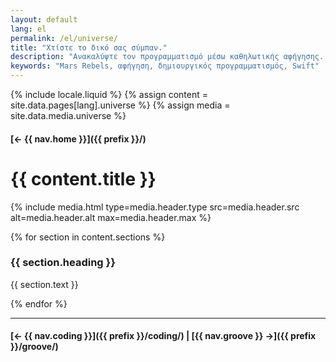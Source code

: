 ```yaml
---
layout: default
lang: el
permalink: /el/universe/
title: "Χτίστε το δικό σας σύμπαν."
description: "Ανακαλύψτε τον προγραμματισμό μέσω καθηλωτικής αφήγησης. Η sci-fi ιστορία Mars Rebels κάνει την εκμάθηση διασκεδαστική και διαδραστική."
keywords: "Mars Rebels, αφήγηση, δημιουργικός προγραμματισμός, Swift"
---
```



{% include locale.liquid %}
{% assign content = site.data.pages[lang].universe %}
{% assign media = site.data.media.universe %}

#### [← {{ nav.home }}]({{ prefix }}/)

# {{ content.title }}

{% include media.html
  type=media.header.type
  src=media.header.src
  alt=media.header.alt
  max=media.header.max
%}

{% for section in content.sections %}
### {{ section.heading }}
{{ section.text }}

{% endfor %}

---

#### [← {{ nav.coding }}]({{ prefix }}/coding/) | [{{ nav.groove }} →]({{ prefix }}/groove/)